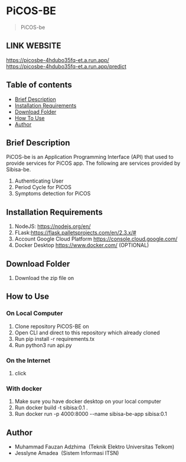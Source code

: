# PiCOS-BE
> PiCOS-be

## LINK WEBSITE
https://picosbe-4hdubo35fq-et.a.run.app/ </br>
https://picosbe-4hdubo35fq-et.a.run.app/predict </br>


## Table of contents
* [Brief Description](#brief-description)
* [Installation Requirements](#installation-requirements)
* [Download Folder](#download-folder)
* [How To Use](#how-to-use)
* [Author](#author)


## Brief Description
PiCOS-be is an Application Programming Interface (API) that used to provide services for PiCOS app.
The following are services provided by Sibisa-be.
1. Authenticating User
2. Period Cycle for PiCOS
3. Symptoms detection for PiCOS


## Installation Requirements
1. NodeJS: https://nodejs.org/en/
2. FLask:https://flask.palletsprojects.com/en/2.3.x/#
3. Account Google Cloud Platform https://console.cloud.google.com/
4. Docker Desktop https://www.docker.com/ (OPTIONAL)


## Download Folder
1. Download the zip file on 


## How to Use 
### On Local Computer
1. Clone repository PiCOS-BE on 
2. Open CLI and direct to this repository which already cloned
3. Run pip install -r requirements.tx
4. Run python3 run api.py

### On the Internet
1. click 

### With docker
1. Make sure you have docker desktop on your local computer 
2. Run docker build -t sibisa:0.1 .
3. Run docker run -p 4000:8000 --name sibisa-be-app sibisa:0.1

## Author
* Muhammad Fauzan Adzhima&nbsp;&nbsp;(Teknik Elektro Universitas Telkom)
* Jesslyne Amadea&nbsp;&nbsp;(Sistem Informasi ITSN)
